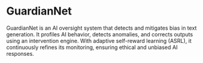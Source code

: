 # GuardianNet
GuardianNet is an AI oversight system that detects and mitigates bias in text generation. It profiles AI behavior, detects anomalies, and corrects outputs using an intervention engine. With adaptive self-reward learning (ASRL), it continuously refines its monitoring, ensuring ethical and unbiased AI responses. 
